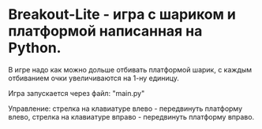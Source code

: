 # Breakout-Lite - игра с шариком и платформой написанная на Python.

В игре надо как можно дольше отбивать платформой шарик, с каждым отбиванием очки увеличиваются на 1-ну единицу.

Игра запускается через файл: "main.py"

Управление: стрелка на клавиатуре влево - передвинуть платформу влево, стрелка на клавиатуре вправо - передвинуть платформу вправо.
